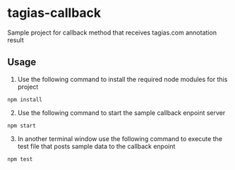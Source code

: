# tagias-callback

Sample project for callback method that receives tagias.com annotation result

## Usage

1. Use the following command to install the required node modules for this project

`npm install`

2. Use the following command to start the sample callback enpoint server

`npm start`

3. In another terminal window use the following command to execute the test file that posts sample data to the callback enpoint

`npm test`
